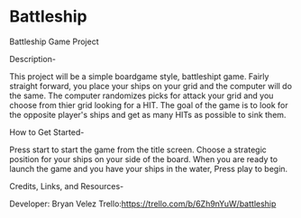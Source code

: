 # Battleship
Battleship Game Project




Description-

This project will be a simple boardgame style, battleshipt game. Fairly straight forward, you place your ships on your grid and the computer will do the same.
The computer randomizes picks for attack your grid and you choose from thier grid looking for a HIT.
The goal of the game is to look for the opposite player's ships and get as many HITs as possible to sink them.




How to Get Started-

Press start to start the game from the title screen. Choose a strategic position for your ships on your side of the board. When you are ready to launch the game and you have your ships in the water, Press play to begin.




Credits, Links, and Resources-

Developer: Bryan Velez
Trello:https://trello.com/b/6Zh9nYuW/battleship
